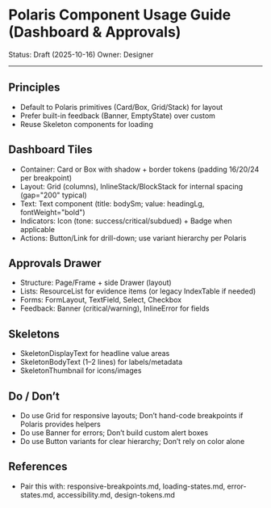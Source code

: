 # Polaris Component Usage Guide (Dashboard & Approvals)

Status: Draft (2025-10-16)
Owner: Designer

---

## Principles
- Default to Polaris primitives (Card/Box, Grid/Stack) for layout
- Prefer built-in feedback (Banner, EmptyState) over custom
- Reuse Skeleton components for loading

## Dashboard Tiles
- Container: Card or Box with shadow + border tokens (padding 16/20/24 per breakpoint)
- Layout: Grid (columns), InlineStack/BlockStack for internal spacing (gap="200" typical)
- Text: Text component (title: bodySm; value: headingLg, fontWeight="bold")
- Indicators: Icon (tone: success/critical/subdued) + Badge when applicable
- Actions: Button/Link for drill-down; use variant hierarchy per Polaris

## Approvals Drawer
- Structure: Page/Frame + side Drawer (layout)
- Lists: ResourceList for evidence items (or legacy IndexTable if needed)
- Forms: FormLayout, TextField, Select, Checkbox
- Feedback: Banner (critical/warning), InlineError for fields

## Skeletons
- SkeletonDisplayText for headline value areas
- SkeletonBodyText (1–2 lines) for labels/metadata
- SkeletonThumbnail for icons/images

## Do / Don’t
- Do use Grid for responsive layouts; Don’t hand-code breakpoints if Polaris provides helpers
- Do use Banner for errors; Don’t build custom alert boxes
- Do use Button variants for clear hierarchy; Don’t rely on color alone

## References
- Pair this with: responsive-breakpoints.md, loading-states.md, error-states.md, accessibility.md, design-tokens.md

